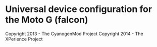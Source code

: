 Universal device configuration for the Moto G (falcon)
===============================

Copyright 2013 - The CyanogenMod Project
Copyright 2014 - The XPerience Project

